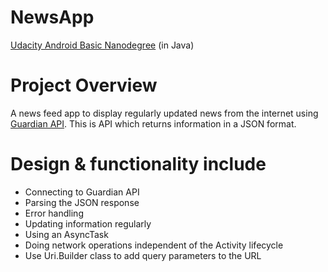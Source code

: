 # NewsApp
[Udacity Android Basic Nanodegree](https://www.udacity.com/course/android-basics-nanodegree-by-google--nd803) (in Java)


# Project Overview
A news feed app to display regularly updated news from the internet using [Guardian API](https://open-platform.theguardian.com/documentation/). This is API which returns information in a JSON format.


# Design & functionality include

- Connecting to Guardian API
- Parsing the JSON response
- Error handling
- Updating information regularly
- Using an AsyncTask
- Doing network operations independent of the Activity lifecycle
- Use Uri.Builder class to add query parameters to the URL





